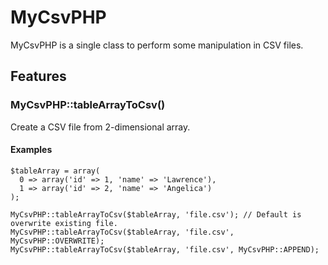 # MyCsvPHP
MyCsvPHP is a single class to perform some manipulation in CSV files.

## Features

### MyCsvPHP::tableArrayToCsv()

Create a CSV file from 2-dimensional array.

#### Examples
```
$tableArray = array(
  0 => array('id' => 1, 'name' => 'Lawrence'),
  1 => array('id' => 2, 'name' => 'Angelica')
);

MyCsvPHP::tableArrayToCsv($tableArray, 'file.csv'); // Default is overwrite existing file.
MyCsvPHP::tableArrayToCsv($tableArray, 'file.csv', MyCsvPHP::OVERWRITE);
MyCsvPHP::tableArrayToCsv($tableArray, 'file.csv', MyCsvPHP::APPEND);
```
